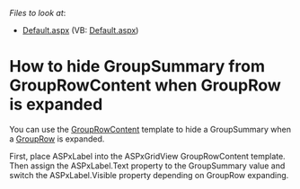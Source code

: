 <!-- default file list -->
*Files to look at*:

* [Default.aspx](./CS/WebSite/Default.aspx) (VB: [Default.aspx](./VB/WebSite/Default.aspx))
<!-- default file list end -->
# How to hide GroupSummary from GroupRowContent when GroupRow is expanded


<p>You can use the <a href="http://documentation.devexpress.com/#AspNet/DevExpressWebASPxGridViewGridViewTemplates_GroupRowContenttopic"><u>GroupRowContent</u></a> template to hide a GroupSummary when a <a href="http://documentation.devexpress.com/#AspNet/CustomDocument3681"><u>GroupRow</u></a> is expanded.</p><p>First, place ASPxLabel into the ASPxGridView GroupRowContent template. Then assign the ASPxLabel.Text property to the GroupSummary value and switch the ASPxLabel.Visible property depending on GroupRow expanding.</p>

<br/>


